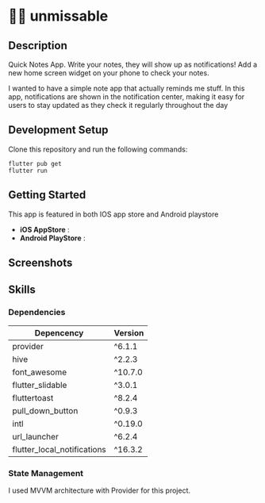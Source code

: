 # 🔔🔔 unmissable

## Description

Quick Notes App. Write your notes, they will show up as notifications!
Add a new home screen widget on your phone to check your notes.

I wanted to have a simple note app that actually reminds me stuff.
In this app, notifications are shown in the notification center, making it easy for users to stay updated as they check it regularly throughout the day

## Development Setup

Clone this repository and run the following commands:

```
flutter pub get
flutter run
```

## Getting Started

This app is featured in both IOS app store and Android playstore

- **iOS AppStore** :
- **Android PlayStore** :

## Screenshots

## Skills

### Dependencies

| Depencency                  | Version |
| --------------------------- | ------- |
| provider                    | ^6.1.1  |
| hive                        | ^2.2.3  |
| font_awesome                | ^10.7.0 |
| flutter_slidable            | ^3.0.1  |
| fluttertoast                | ^8.2.4  |
| pull_down_button            | ^0.9.3  |
| intl                        | ^0.19.0 |
| url_launcher                | ^6.2.4  |
| flutter_local_notifications | ^16.3.2 |

### State Management

I used MVVM architecture with Provider for this project.
